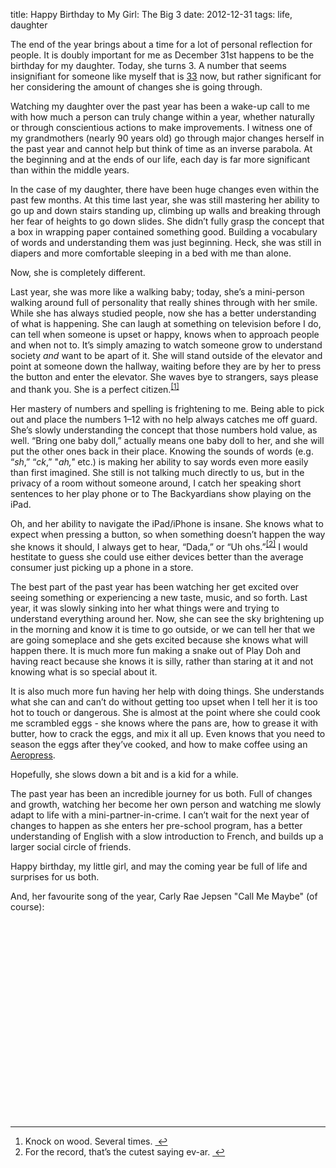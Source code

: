 title: Happy Birthday to My Girl: The Big 3
date: 2012-12-31
tags: life, daughter

The end of the year brings about a time for a lot of personal reflection for people. It is doubly important for me as December 31st happens to be the birthday for my daughter. Today, she turns 3. A number that seems insignifiant for someone like myself that is <a title="33: The Unknowables" href="http://www.foursides.ca/2012/11/33-the-unknowables/">33</a> now, but rather significant for her considering the amount of changes she is going through.

Watching my daughter over the past year has been a wake-up call to me with how much a person can truly change within a year, whether naturally or through conscientious actions to make improvements. I witness one of my grandmothers (nearly 90 years old) go through major changes herself in the past year and cannot help but think of time as an inverse parabola. At the beginning and at the ends of our life, each day is far more significant than within the middle years.

In the case of my daughter, there have been huge changes even within the past few months. At this time last year, she was still mastering her ability to go up and down stairs standing up, climbing up walls and breaking through her fear of heights to go down slides. She didn’t fully grasp the concept that a box in wrapping paper contained something good. Building a vocabulary of words and understanding them was just beginning. Heck, she was still in diapers and more comfortable sleeping in a bed with me than alone.

Now, she is completely different.

Last year, she was more like a walking baby; today, she’s a mini-person walking around full of personality that really shines through with her smile. While she has always studied people, now she has a better understanding of what is happening. She can laugh at something on television before I do, can tell when someone is upset or happy, knows when to approach people and when not to. It’s simply amazing to watch someone grow to understand society <em>and</em> want to be apart of it. She will stand outside of the elevator and point at someone down the hallway, waiting before they are by her to press the button and enter the elevator. She waves bye to strangers, says please and thank you. She is a perfect citizen.<sup><a class="footnote" id="fnref:1" title="see footnote" href="1">[1]</a></sup>

Her mastery of numbers and spelling is frightening to me. Being able to pick out and place the numbers 1–12 with no help always catches me off guard. She’s slowly understanding the concept that those numbers hold value, as well. “Bring one baby doll,” actually means one baby doll to her, and she will put the other ones back in their place. Knowing the sounds of words (e.g. “<em>sh</em>,” “<em>ck</em>,” "<em>ah,"</em> etc.) is making her ability to say words even more easily than first imagined. She still is not talking much directly to us, but in the privacy of a room without someone around, I catch her speaking short sentences to her play phone or to The Backyardians show playing on the iPad.

Oh, and her ability to navigate the iPad/iPhone is insane. She knows what to expect when pressing a button, so when something doesn’t happen the way she knows it should, I always get to hear, “Dada,” or “Uh ohs.”<sup><a class="footnote" id="fnref:2" title="see footnote" href="2">[2]</a></sup> I would hestitate to guess she could use either devices better than the average consumer just picking up a phone in a store.

The best part of the past year has been watching her get excited over seeing something or experiencing a new taste, music, and so forth. Last year, it was slowly sinking into her what things were and trying to understand everything around her. Now, she can see the sky brightening up in the morning and know it is time to go outside, or we can tell her that we are going someplace and she gets excited because she knows what will happen there. It is much more fun making a snake out of Play Doh and having react because she knows it is silly, rather than staring at it and not knowing what is so special about it.

It is also much more fun having her help with doing things. She understands what she can and can’t do without getting too upset when I tell her it is too hot to touch or dangerous. She is almost at the point where she could cook me scrambled eggs - she knows where the pans are, how to grease it with butter, how to crack the eggs, and mix it all up. Even knows that you need to season the eggs after they’ve cooked, and how to make coffee using an <a href="http://www.amazon.com/gp/product/B001HBCVX0/ref=as_li_ss_tl?ie=UTF8&amp;tag=four0b-20&amp;linkCode=as2&amp;camp=1789&amp;creative=390957&amp;creativeASIN=B001HBCVX0" target="_blank">Aeropress</a>.

Hopefully, she slows down a bit and is a kid for a while.

The past year has been an incredible journey for us both. Full of changes and growth, watching her become her own person and watching me slowly adapt to life with a mini-partner-in-crime. I can’t wait for the next year of changes to happen as she enters her pre-school program, has a better understanding of English with a slow introduction to French, and builds up a larger social circle of friends.

Happy birthday, my little girl, and may the coming year be full of life and surprises for us both.

And, her favourite song of the year, Carly Rae Jepsen "Call Me Maybe" (of course):

<object width="560" height="315"><param name="movie" value="http://www.youtube.com/v/fWNaR-rxAic?hl=en_US&amp;version=3"></param><param name="allowFullScreen" value="true"></param><param name="allowscriptaccess" value="always"></param><embed src="http://www.youtube.com/v/fWNaR-rxAic?hl=en_US&amp;version=3" type="application/x-shockwave-flash" width="560" height="315" allowscriptaccess="always" allowfullscreen="true"></embed></object>

<div class="footnotes">

<hr />

<ol>
	<li id="fn:1">Knock on wood. Several times. <a class="reversefootnote" title="return to article" href="1"> ↩</a></li>
	<li id="fn:2">For the record, that’s the cutest saying ev-ar. <a class="reversefootnote" title="return to article" href="2"> ↩</a></li>
</ol>
</div>